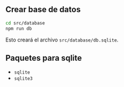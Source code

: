 ## Crear base de datos

```sh
cd src/database
npm run db
```

Esto creará el archivo `src/database/db.sqlite`.


## Paquetes para sqlite

- `sqlite`
- `sqlite3`
